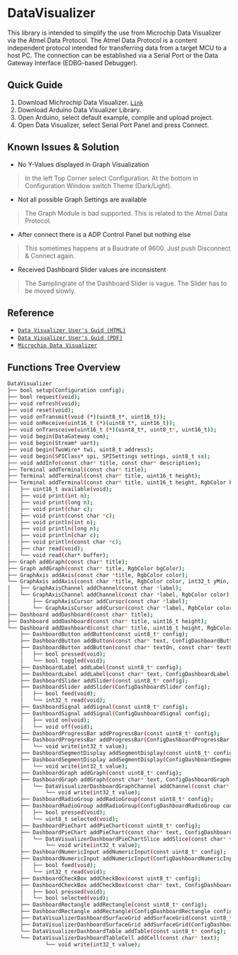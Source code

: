 # DataVisualizer
This library is intended to simplify the use from Microchip Data Visualizer via the Atmel Data Protocol.
The Atmel Data Protocol is a content independent protocol intended for transferring data from a target MCU to a host PC.
The connection can be established via a Serial Port or the Data Gateway Interface (EDBG-based Debugger). 

## Quick Guide
1. Download Michrochip Data Visualizer. <a href="https://www.microchip.com/mplab/avr-support/data-visualizer" target="_blank">`Link`</a>
2. Download Arduino Data Visualizer Library.
3. Open Arduino, select default example, compile and upload project.
4. Open Data Visualizer, select Serial Port Panel and press Connect.

## Known Issues & Solution
- No Y-Values displayed in Graph Visualization
> In the left Top Corner select Configuration.
> At the bottom in Configuration Window switch Theme (Dark/Light).
- Not all possible Graph Settings are available
> The Graph Module is bad supported.
> This is related to the Atmel Data Protocol.
- After connect there is a ADP Control Panel but nothing else
> This sometimes happens at a Baudrate of 9600. Just push Disconnect & Connect again.
- Received Dashboard Slider values are inconsistent
> The Samplingrate of the Dashboard Slider is vague.
> The Slider has to be moved slowly.

## Reference
- <a href="https://www.microchip.com/webdoc/GUID-F897CF19-8EAC-457A-BE11-86BDAC9B59CF/index.html?GUID-477A2070-3316-4E56-BEA7-293CCCFB3EBA" target="_blank">`Data Visualizer User's Guid (HTML)`</a>
- <a href="http://ww1.microchip.com/downloads/en/DeviceDoc/40001903B.pdf" target="_blank">`Data Visualizer User's Guid (PDF)`</a>
- <a href="https://www.microchip.com/mplab/avr-support/data-visualizer" target="_blank">`Microchip Data Visualizer`</a>

## Functions Tree Overview
```bash
DataVisualizer
├── bool setup(Configuration config);
├── bool request(void);
├── void refresh(void);
├── void reset(void);   
├── void onTransmit(void (*)(uint8_t*, uint16_t));
├── void onReceive(uint16_t (*)(uint8_t*, uint16_t));
├── void onTransceive(uint16_t (*)(uint8_t*, uint8_t*, uint16_t));
├── void begin(DataGateway com);
├── void begin(Stream* uart);
├── void begin(TwoWire* twi, uint8_t address);    
├── void begin(SPIClass* spi, SPISettings settings, uint8_t ss);
├── void addInfo(const char* title, const char* description);
├── Terminal addTerminal(const char* title);
├── Terminal addTerminal(const char* title, uint16_t height);
├── Terminal addTerminal(const char* title, uint16_t height, RgbColor bgColor, RgbColor fgColor);
│   ├── uint16_t available(void);
│   ├── void print(int n);
│   ├── void print(long n);
│   ├── void print(char c);
│   ├── void print(const char *c);
│   ├── void println(int n);
│   ├── void println(long n);
│   ├── void println(char c);
│   ├── void println(const char *c);
│   ├── char read(void);
│   └── void read(char* buffer);
├── Graph addGraph(const char* title);
├── Graph addGraph(const char* title, RgbColor bgColor);
├── GraphAxis addAxis(const char *title, RgbColor color);
└── GraphAxis addAxis(const char *title, RgbColor color, int32_t yMin, int32_t yMax);
│   ├── GraphAxisChannel addChannel(const char *label);
│   └── GraphAxisChannel addChannel(const char *label, RgbColor color);
│       ├── GraphAxisCursor addCursor(const char *label);
│       └── GraphAxisCursor addCursor(const char *label, RgbColor color);
├── Dashboard addDashboard(const char* title);
├── Dashboard addDashboard(const char* title, uint16_t height);
└── Dashboard addDashboard(const char* title, uint16_t height, RgbColor color);
    ├── DashboardButton addButton(const uint8_t* config);
    ├── DashboardButton addButton(const char* text, ConfigDashboardButton config);
    ├── DashboardButton addButton(const char* textOn, const char* textOff, ConfigDashboardButton config);
    │   ├── bool pressed(void);
    │   └── bool toggled(void);
    ├── DashboardLabel addLabel(const uint8_t* config);
    ├── DashboardLabel addLabel(const char* text, ConfigDashboardLabel config);
    ├── DashboardSlider addSlider(const uint8_t* config);
    ├── DashboardSlider addSlider(ConfigDashboardSlider config);
    │   ├── bool feed(void);
    │   └── int32_t read(void);
    ├── DashboardSignal addSignal(const uint8_t* config);
    ├── DashboardSignal addSignal(ConfigDashboardSignal config);
    │   ├── void on(void);
    │   └── void off(void);
    ├── DashboardProgressBar addProgressBar(const uint8_t* config);
    ├── DashboardProgressBar addProgressBar(ConfigDashboardProgressBar config);
    │   └── void write(int32_t value);
    ├── DashboardSegmentDisplay addSegmentDisplay(const uint8_t* config);
    ├── DashboardSegmentDisplay addSegmentDisplay(ConfigDashboardSegmentDisplay config);
    │   └── void write(int32_t value);
    ├── DashboardGraph addGraph(const uint8_t* config);
    ├── DashboardGraph addGraph(const char* text, ConfigDashboardGraph config);
    │   └── DataVisualizerDashboardGraphChannel addChannel(const char* text);
    │       └── void write(int32_t value);
    ├── DashboardRadioGroup addRadioGroup(const uint8_t* config);
    ├── DashboardRadioGroup addRadioGroup(ConfigDashboardRadioGroup config);
    │   ├── bool pressed(void);
    │   └── uint8_t selected(void);
    ├── DashboardPieChart addPieChart(const uint8_t* config);
    ├── DashboardPieChart addPieChart(const char* text, ConfigDashboardPieChart config);
    │   └── DataVisualizerDashboardPieChartSlice addSlice(const char* text);
    │       └── void write(int32_t value);
    ├── DashboardNumericInput addNumericInput(const uint8_t* config);
    ├── DashboardNumericInput addNumericInput(ConfigDashboardNumericInput config);
    │   ├── bool feed(void);
    │   └── int32_t read(void);
    ├── DashboardCheckBox addCheckBox(const uint8_t* config);
    ├── DashboardCheckBox addCheckBox(const char* text, ConfigDashboardCheckBox config);
    │   ├── bool pressed(void);
    │   └── bool selected(void);
    ├── DashboardRectangle addRectangle(const uint8_t* config);
    ├── DashboardRectangle addRectangle(ConfigDashboardRectangle config);
    ├── DataVisualizerDashboardSurfaceGrid addSurfaceGrid(const uint8_t* config);
    ├── DataVisualizerDashboardSurfaceGrid addSurfaceGrid(ConfigDashboardSurfaceGrid config);
    └── DataVisualizerDashboardTable addTable(const uint8_t* config);
    └── DataVisualizerDashboardTableCell addCell(const char* text);
            └── void write(int32_t value);
```
